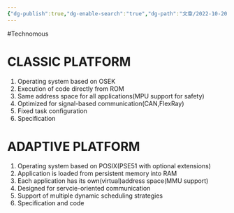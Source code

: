 ```yaml
---
{"dg-publish":true,"dg-enable-search":"true","dg-path":"文章/2022-10-20 CP vs AP.md","permalink":"/文章/2022-10-20 CP vs AP/","dgEnableSearch":"true","dgPassFrontmatter":true,"created":"2023-02-16T19:21:39.000+08:00","updated":"2023-11-14T13:32:08.000+08:00"}
---
```


#Technomous 
# CLASSIC PLATFORM
1. Operating system based on OSEK
2. Execution of code directly from ROM
3. Same address space for all applications(MPU support for safety)
4. Optimized for signal-based communication(CAN,FlexRay)
5. Fixed task configuration
6. Specification

# ADAPTIVE PLATFORM
1. Operating system based on POSIX(PSE51 with optional extensions)
2. Application is loaded from persistent memory into RAM
3. Each application has its own(virtual)address space(MMU support)
4. Designed for servcie-oriented communication
5. Support of multiple dynamic scheduling strategies
6. Specification and code